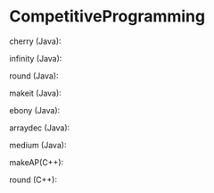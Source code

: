 # CompetitiveProgramming

cherry (Java):

infinity (Java):

round (Java):

makeit (Java):

ebony (Java):

arraydec (Java):

medium (Java):

makeAP(C++):

round (C++):
